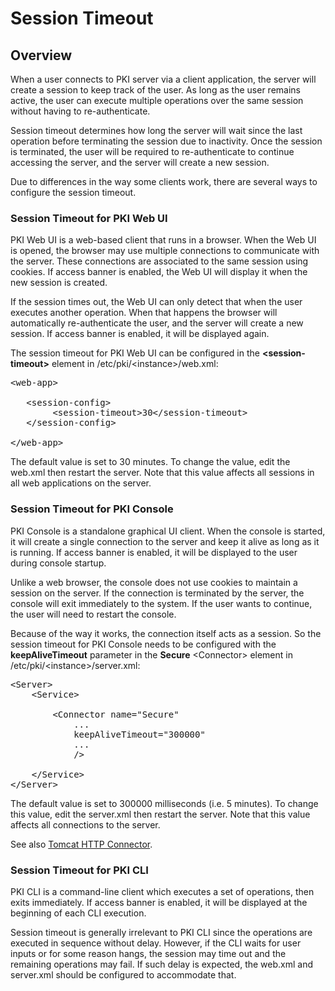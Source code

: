 Session Timeout
===============

## Overview

When a user connects to PKI server via a client application, the server will create a session to keep track of the user.
As long as the user remains active, the user can execute multiple operations over the same session without having to re-authenticate.

Session timeout determines how long the server will wait since the last operation before terminating the session due to inactivity.
Once the session is terminated, the user will be required to re-authenticate to continue accessing the server, and the server will create a new session.

Due to differences in the way some clients work, there are several ways to configure the session timeout.

### Session Timeout for PKI Web UI

PKI Web UI is a web-based client that runs in a browser.
When the Web UI is opened, the browser may use multiple connections to communicate with the server.
These connections are associated to the same session using cookies.
If access banner is enabled, the Web UI will display it when the new session is created.

If the session times out, the Web UI can only detect that when the user executes another operation.
When that happens the browser will automatically re-authenticate the user, and the server will create a new session.
If access banner is enabled, it will be displayed again.

The session timeout for PKI Web UI can be configured in the **&lt;session-timeout&gt;** element in /etc/pki/&lt;instance&gt;/web.xml:

<pre>
&lt;web-app&gt;

   &lt;session-config&gt;
        &lt;session-timeout&gt;30&lt;/session-timeout&gt;
   &lt;/session-config&gt;

&lt;/web-app&gt;
</pre>

The default value is set to 30 minutes.
To change the value, edit the web.xml then restart the server.
Note that this value affects all sessions in all web applications on the server.

### Session Timeout for PKI Console

PKI Console is a standalone graphical UI client.
When the console is started, it will create a single connection to the server and keep it alive as long as it is running.
If access banner is enabled, it will be displayed to the user during console startup.

Unlike a web browser, the console does not use cookies to maintain a session on the server.
If the connection is terminated by the server, the console will exit immediately to the system.
If the user wants to continue, the user will need to restart the console.

Because of the way it works, the connection itself acts as a session.
So the session timeout for PKI Console needs to be configured with the **keepAliveTimeout** parameter
in the **Secure** &lt;Connector&gt; element in /etc/pki/&lt;instance&gt;/server.xml:

<pre>
&lt;Server&gt;
    &lt;Service&gt;

        &lt;Connector name="Secure"
            ...
            keepAliveTimeout="300000"
            ...
            /&gt;

    &lt;/Service&gt;
&lt;/Server&gt;
</pre>

The default value is set to 300000 milliseconds (i.e. 5 minutes).
To change this value, edit the server.xml then restart the server.
Note that this value affects all connections to the server.

See also [Tomcat HTTP Connector](https://tomcat.apache.org/tomcat-8.5-doc/config/http.html).

### Session Timeout for PKI CLI

PKI CLI is a command-line client which executes a set of operations, then exits immediately.
If access banner is enabled, it will be displayed at the beginning of each CLI execution.

Session timeout is generally irrelevant to PKI CLI since the operations are executed in sequence without delay.
However, if the CLI waits for user inputs or for some reason hangs, the session may time out
and the remaining operations may fail.
If such delay is expected, the web.xml and server.xml should be configured to accommodate that.
